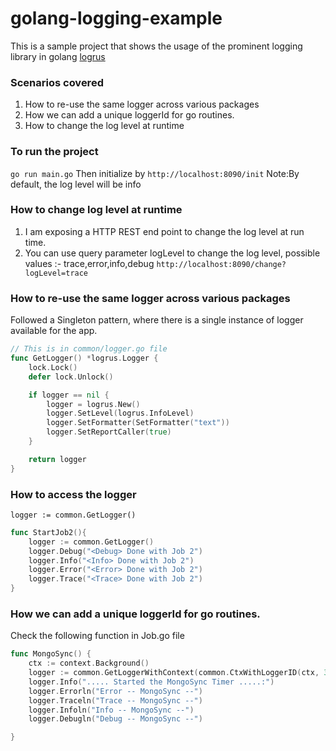 # golang-logging-example
This is a sample project that shows the usage of the prominent logging library in golang [logrus](https://github.com/sirupsen/logrus)

### Scenarios covered
1. How to re-use the same logger across various packages
2. How we can add a unique loggerId for go routines.
3. How to change the log level at runtime

### To run the project
`go run main.go`
Then initialize by 
`http://localhost:8090/init`
Note:By default, the log level will be info

### How to change log level at runtime
1. I am exposing a HTTP REST end point to change the log level at run time. 
2. You can use query parameter logLevel to change the log level, possible values :- trace,error,info,debug
`http://localhost:8090/change?logLevel=trace`

### How to re-use the same logger across various packages
Followed a Singleton pattern, where there is a single instance of logger available for the app.

```go
// This is in common/logger.go file
func GetLogger() *logrus.Logger {
	lock.Lock()
	defer lock.Unlock()

	if logger == nil {
		logger = logrus.New()
		logger.SetLevel(logrus.InfoLevel)
		logger.SetFormatter(SetFormatter("text"))
		logger.SetReportCaller(true)
	}

	return logger
}
```
### How to access the logger
`logger := common.GetLogger()`
```go
func StartJob2(){
	logger := common.GetLogger()
	logger.Debug("<Debug> Done with Job 2")
	logger.Info("<Info> Done with Job 2")
	logger.Error("<Error> Done with Job 2")
	logger.Trace("<Trace> Done with Job 2")
}
```
### How we can add a unique loggerId for go routines.
Check the following function in Job.go file
```go
func MongoSync() {
	ctx := context.Background()
	logger := common.GetLoggerWithContext(common.CtxWithLoggerID(ctx, 3005))
	logger.Info("..... Started the MongoSync Timer .....:")
	logger.Errorln("Error -- MongoSync --")
	logger.Traceln("Trace -- MongoSync --")
	logger.Infoln("Info -- MongoSync --")
	logger.Debugln("Debug -- MongoSync --")

}
```